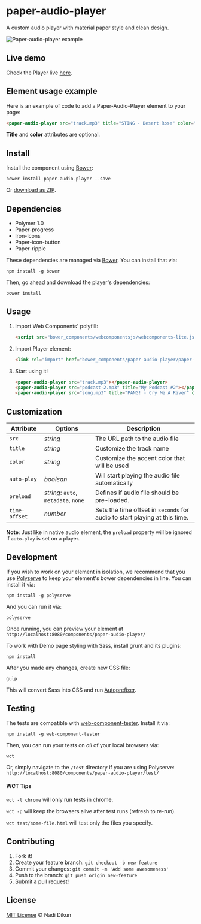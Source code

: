 # paper-audio-player

A custom audio player with material paper style and clean design.

![Paper-audio-player example](http://nadikun.com/code/paper-audio-player/demo/paper-audio-player.jpg)

## Live demo

Check the Player live [here](http://nadikun.com/code/paper-audio-player/demo).

## Element usage example

Here is an example of code to add a Paper-Audio-Player element to your page:

```html
<paper-audio-player src="track.mp3" title="STING - Desert Rose" color="#F05C38"></paper-audio-player>
```

**Title** and **color** attributes are optional.

## Install

Install the component using [Bower](http://bower.io/):

    bower install paper-audio-player --save

Or [download as ZIP](https://github.com/gorork/paper-audio-player/archive/master.zip).

## Dependencies

- Polymer 1.0
- Paper-progress
- Iron-Icons
- Paper-icon-button
- Paper-ripple

These dependencies are managed via [Bower](http://bower.io/). You can
install that via:

    npm install -g bower

Then, go ahead and download the player's dependencies:

    bower install

## Usage

1. Import Web Components' polyfill:

    ```html
    <script src="bower_components/webcomponentsjs/webcomponents-lite.js"></script>
    ```

2. Import Player element:

    ```html
    <link rel="import" href="bower_components/paper-audio-player/paper-audio-player.html">
    ```

3. Start using it!

    ```html
    <paper-audio-player src="track.mp3"></paper-audio-player>
    <paper-audio-player src="podcast-2.mp3" title="My Podcast #2"></paper-audio-player>
    <paper-audio-player src="song.mp3" title="PANG! - Cry Me A River" color="#F05C38"></paper-audio-player>
    ```

## Customization

Attribute     | Options                                 | Description
---           | ---                                     | ---
`src`         | *string*                                | The URL path to the audio file
`title`       | *string*                                | Customize the track name
`color`       | *string*                                | Customize the accent color that will be used
`auto-play`   | *boolean*                               | Will start playing the audio file automatically
`preload`     | *string*: `auto`, `metadata`, `none`    | Defines if audio file should be pre-loaded.
`time-offset` | *number*                                | Sets the time offset in `seconds` for audio to start playing at this time.

**Note**: Just like in native audio element, the `preload` property will be ignored if `auto-play` is set on a player.

## Development

If you wish to work on your element in isolation, we recommend that you use
[Polyserve](https://github.com/PolymerLabs/polyserve) to keep your element's
bower dependencies in line. You can install it via:

    npm install -g polyserve

And you can run it via:

    polyserve

Once running, you can preview your element at
`http://localhost:8080/components/paper-audio-player/`

To work with Demo page styling with Sass, install grunt and its plugins:

    npm install

After you made any changes, create new CSS file:

    gulp

This will convert Sass into CSS and run [Autoprefixer](https://autoprefixer.github.io/).

## Testing

The tests are compatible with [web-component-tester](https://github.com/Polymer/web-component-tester).
Install it via:

    npm install -g web-component-tester

Then, you can run your tests on _all_ of your local browsers via:

    wct

Or, simply navigate to the `/test` directory if you are using Polyserve: `http://localhost:8080/components/paper-audio-player/test/`

#### WCT Tips

`wct -l chrome` will only run tests in chrome.

`wct -p` will keep the browsers alive after test runs (refresh to re-run).

`wct test/some-file.html` will test only the files you specify.

## Contributing

1. Fork it!
2. Create your feature branch: `git checkout -b new-feature`
3. Commit your changes: `git commit -m 'Add some awesomeness'`
4. Push to the branch: `git push origin new-feature`
5. Submit a pull request!

## License

[MIT License](http://nadi.mit-license.org/) © Nadi Dikun
